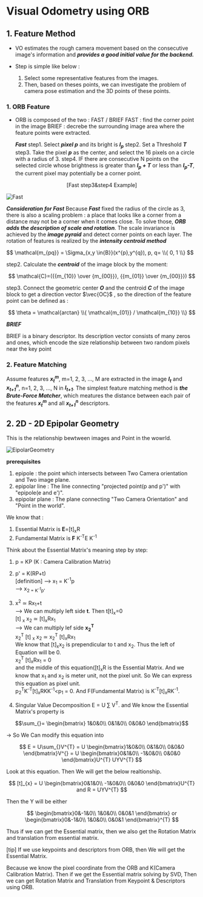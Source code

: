 # Visual Odometry using ORB

##  1. Feature Method
- VO estimates the rough camera movement based on the consecutive image's information and ***provides a good initial value for the backend.***
- Step is simple like below :

  1. Select some representative features from the images.
  2. Then, based on theses points, we can investigate the problem of camera pose estimation and the 3D points of these points.

### 1. ORB Feature
- ORB is composed of the two : FAST / BRIEF
  FAST : find the corner point in the image
  BRIEF : decrebe the surrounding image area where the feature points were extracted.

  ***Fast***
  step1. Select ***pixel p*** and its bright is ***I<sub>p</sub>***
  step2. Set a Threshold ***T***
  step3. Take the pixel ***p*** as the center, and select the 16 pixels on a circle with a radius of 3.
  step4. IF there are consecutive N points on the selected circle whose brightness is greater than ***I<sub>p</sub> + T*** or less than ***I<sub>p</sub>-T***, the current pixel may potentially be a corner point.

<div align="center">
[Fast step3&step4 Example]
</div>

![Fast](https://github.com/WD4715/SlamPortfolio/assets/117700793/230e2ec4-d26f-402a-a6f8-4ed052a4e782)

***Consideration for Fast***
Because ***Fast*** fixed the radius of the circle as 3, there is also a scaling problem : a place that looks like a corner from a distance may not be a corner when it comes close. To solve those, ***ORB adds the description of scale and rotation***. The scale invariance is achieved by the ***image pyraid*** and detect corner points on each layer. The rotation of features is realized by the ***intensity centroid method***

<div align="center>
  [Fast Scale Invariance : Image Pyraid]
</div>

![Fast_scaleInvariance](https://github.com/WD4715/SlamPortfolio/assets/117700793/ad64cf48-3590-43e5-9158-81b3fc80af30)

<div align="center>
  [Fast Rotation Invariance : Intensity Centroid Method]
</div>
  
In terms of rotation, we calculate ***the gray centroid*** of the image near the feature point. 
step 1. In a small image block B, define ***Moment*** :

$$
\mathcal{m_{pq}} = \Sigma_{x,y \in{B}}(x^{p},y^{q}), p, q= \\{ 0, 1 \\}
$$

step2. Calculate the ***centroid*** of the image block by the moment:

$$
\mathcal{C}=({{m_{10}} \over {m_{00}}}, {{m_{01}} \over {m_{00}}})
$$

step3. Connect the geometric center ***O*** and the centroid ***C*** of the image block to get a direction vector $\vec{OC}$ , so the direction of the feature point can be defined as : 

$$
\theta = \mathcal{arctan} \\{ \mathcal{m_{01}} / \mathcal{m_{10}} \\}
$$


  ***BRIEF***

BRIEF is a binary descriptor. Its description vector consists of many zeros and ones, which encode the size relationship between two random pixels near the key point

### 2. Feature Matching

Assume features ***x<sub>t</sub><sup>m</sup>***, m=1, 2, 3, ..., M are extracted in the image ***I<sub>t</sub>*** and  ***x<sub>t+1</sub><sup>n</sup>***, n=1, 2, 3, ..., N in ***I<sub>t+1</sub>***. The simplest feature matching method is ***the Brute-Force Matcher***, which meatures the distance between each pair of the features ***x<sub>t</sub><sup>m</sup>*** and all ***x<sub>t+1</sub><sup>n</sup>*** descriptors.


##  2. 2D - 2D Epipolar Geometry

This is the relationship bewtween images and Point in the wowrld.

![EipolarGeometry](https://github.com/WD4715/SlamStudy/assets/117700793/76a038c4-0ad8-4720-871c-e20aaa814aa1)

**prerequisites**
  1. epipole : the point which intersects between Two Camera orientation and Two image plane.
  2. epipolar line : The line connecting "projected point(p and p')" with "epipole(e and e')".
  3. epipolar plane : The plane connecting "Two Camera Orientation" and "Point in the world".

We know that :
  1. Essential Matrix is **E**=[t]<sub>x</sub>R
  2. Fundamental Matrix is **F** K<sup>-T</sup>E K<sup>-1</sup>
  
Think about the Essential Matrix's meaning step by step:  
  1. p = KP (K : Camera Calibration Matrix)  
  2. p' = K(RP+t)  
    [definition]
    --> x<sub>1</sub> = K<sup>-1</sup>p  
    --> x<sub>2</sbu> = K<sup>-1</sup>p'  
  3. x<sup>2</sup> 	$\simeq$ Rx<sub>1</sub>+t  
    --> We can multiply left side **t**. Then t[t]<sub>x</sub>=0  
    [t] <sub>x</sub> x<sub>2</sub> $\simeq$ [t]<sub>x</sub>Rx<sub>1</sub>  
    --> We can multiply lef side **x<sub>2</sub><sup>T</sup>**  
    x<sub>2</sub><sup>T</sup> [t] <sub>x</sub> x<sub>2</sub> $\simeq$ x<sub>2</sub><sup>T</sup> [t]<sub>x</sub>Rx<sub>1</sub>  
    We know that [t]<sub>x</sub>x<sub>2</sub> is prependicular to t and x<sub>2</sub>. Thus the left of Equation will be 0.  
    x<sub>2</sub><sup>T</sup> [t]<sub>x</sub>Rx<sub>1</sub> = 0  
    and the middle of this equation([t]<sub>x</sub>R is the Essential Matrix. And we know that x<sub>1</sub> and x<sub>2</sub> is meter unit, not the pixel unit. So We can express this equation as pixel unit.  
    p<sub>2</sub><sup>T</sup>K<sup>-T</sup>[t]<sub>x</sub>RKK<sup>-1</sup><p<sub>1</sub> = 0. And F(Fundamental Matrix) is K<sup>-T</sup>[t]<sub>x</sub>RK<sup>-1</sup>.
    
  4. Singular Value Decomposition
    E = U $\sum_{}$ V<sup>T</sup>.
    and We know the Essential Matrix's property is
    
$$\sum_{}=
\begin{bmatrix}
1&0&0\\
0&1&0\\
0&0&0
\end{bmatrix}$$

  -> So We Can modify this equation into 
  
$$
E = U\sum_{}V^{T} 
= U 
\begin{bmatrix}1&0&0\\ 
0&1&0\\ 
0&0&0 
\end{bmatrix}V^{}
= U 
\begin{bmatrix}0&1&0\\
-1&0&0\\
0&0&0
\end{bmatrix}U^{T} UYV^{T}
$$

Look at this equation. Then We will get the below realtionship.


$$
[t]_{x} =
U 
\begin{bmatrix}0&1&0\\
-1&0&0\\
0&0&0
\end{bmatrix}U^{T}  and R = UYV^{T}
$$

Then the Y will be either 

$$
\begin{bmatrix}0&-1&0\\
1&0&0\\
0&0&1
\end{bmatrix}
or 
\begin{bmatrix}0&-1&0\\
1&0&0\\
0&0&1
\end{bmatrix}^{T}
$$

Thus if we can get the Essential matrix, then we also get the Rotation Matrix and translation from essential matrix.

[tip]
If we use keypoints and descriptors from ORB, then We will get the Essential Matrix.

Because we know the pixel coordinate from the ORB and K(Camera Calibration Matrix). Then if we get the Essential matrix solving by SVD, Then we can get Rotation Matrix and Translation from Keypoint & Descriptors using ORB.
